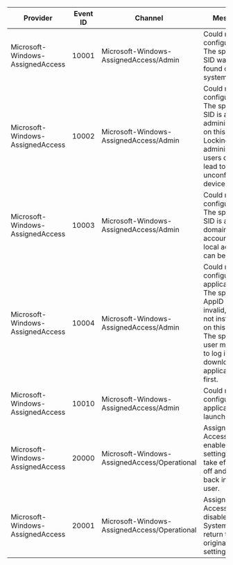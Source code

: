 Provider                          |  Event ID  |  Channel                                       |  Message
----------------------------------|------------|------------------------------------------------|-------------------------------------------------------------------------------------------------------------------------------------------------------------------------------------
Microsoft-Windows-AssignedAccess  |  10001     |  Microsoft-Windows-AssignedAccess/Admin        |  Could not configure user. The specified SID was not found on this system.
Microsoft-Windows-AssignedAccess  |  10002     |  Microsoft-Windows-AssignedAccess/Admin        |  Could not configure user. The specified SID is an administrator on this system. Locking down administrator users could lead to unconfigurable devices.
Microsoft-Windows-AssignedAccess  |  10003     |  Microsoft-Windows-AssignedAccess/Admin        |  Could not configure user. The specified SID is a domain account.  Only local accounts can be used.
Microsoft-Windows-AssignedAccess  |  10004     |  Microsoft-Windows-AssignedAccess/Admin        |  Could not configure application. The specified AppID may be invalid, or is not installed on this system. The specified user may need to log in and download this application first.
Microsoft-Windows-AssignedAccess  |  10010     |  Microsoft-Windows-AssignedAccess/Admin        |  Could not configure application launching.
Microsoft-Windows-AssignedAccess  |  20000     |  Microsoft-Windows-AssignedAccess/Operational  |  Assigned Access is enabled. For settings to take effect, log off and log back in as this user.
Microsoft-Windows-AssignedAccess  |  20001     |  Microsoft-Windows-AssignedAccess/Operational  |  Assigned Access is disabled.  System will return to original settings.